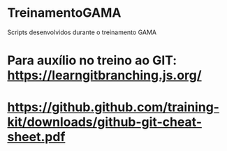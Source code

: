# TreinamentoGAMA
Scripts desenvolvidos durante o treinamento GAMA

# Para auxílio no treino ao GIT: https://learngitbranching.js.org/
# https://github.github.com/training-kit/downloads/github-git-cheat-sheet.pdf
